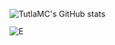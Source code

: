 ![TutlaMC's GitHub stats](https://github-readme-stats-lime-seven-38.vercel.app/api?username=TutlaMC&show_icons=true&theme=radical)

![E](https://github-readme-stats-lime-seven-38.vercel.app/api/top-langs/?username=TutlaMC&exclude_repo=tusk,tyler_bot&hide=TeX&layout=compact&langs_count=10&cache_seconds=60&theme=radical)

